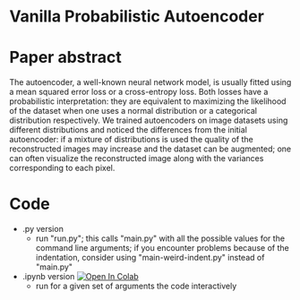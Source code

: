# Vanilla Probabilistic Autoencoder

# Paper abstract
The autoencoder, a well-known neural network model, is usually fitted using a mean squared error loss or a cross-entropy loss. Both losses have a probabilistic interpretation: they are equivalent to maximizing the likelihood of the dataset when one uses a normal distribution or a categorical distribution respectively. We trained autoencoders on image datasets using different distributions and noticed the differences from the initial autoencoder: if a mixture of distributions is used the quality of the reconstructed images may increase and the dataset can be augmented; one can often visualize the reconstructed image along with the variances corresponding to each pixel. 

# Code
- .py version
  - run "run.py"; this calls "main.py" with all the possible values for the command line arguments; if you encounter problems because of the indentation, consider using "main-weird-indent.py" instead of "main.py"
- .ipynb version [![Open In Colab](https://colab.research.google.com/assets/colab-badge.svg)](https://colab.research.google.com/github/aciobanusebi/vanilla-probabilistic-ae/blob/main/AE_distribution_at_output.ipynb)
  - run for a given set of arguments the code interactively
